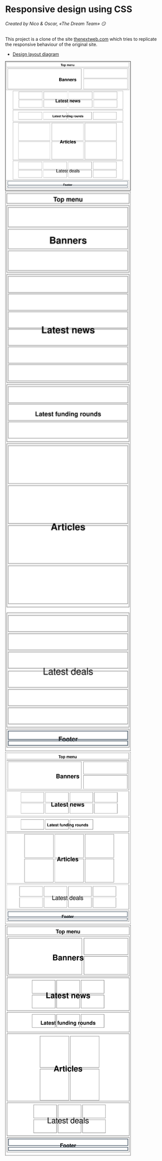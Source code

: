 # Responsive design using CSS
###### Created by Nico & Oscar, «The Dream Team» :smirk:

This project is a clone of the site [thenextweb.com](https://thenextweb.com/) which tries to replicate the responsive behaviour of the original site.

* [Design layout diagram](https://rawcdn.githack.com/oscarnava/responsive-design/4c4771e10dd3a9d57ae69eeee730e1a17044b99b/design/layout.html)

<img src="design/layout-width-gt-1200.svg" width="400">
<img src="design/layout-768-gt-width.svg" width="400">
<img src="design/layout-1200-gt-width-ge-1024.svg" width="400">
<img src="design/layout-1024-gt-width-ge-768.svg" width="400">
